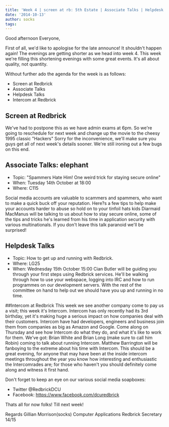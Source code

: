 ```yaml
---
title: 'Week 4 | screen at rb: 5th Estate | Associate Talks | Helpdesk Talk | Intercom at Redbrick'
date: '2014-10-13'
author: socks
tags:
---
```


Good afternoon Everyone,

First of all, we'd like to apologise for the late announce! It 
shouldn't happen again!
The evenings are getting shorter as we head into week 4.
This week we're filling this shortening evenings with some great 
events.
It's all about quality, not quantity.

Without further ado the agenda for the week is as follows:
 - Screen at Redbrick
 - Associate Talks
 - Helpdesk Talks
 - Intercom at Redbrick

## Screen at Redbrick
We've had to postpone this as we have admin exams at 6pm.
So we're going to reschedule for next week and change up the movie to 
the cheesy 1995 classic "Hackers"
Sorry for the inconvenience, we'll make sure you guys get all of next 
week's details sooner.
We're still ironing out a few bugs on this end.

## Associate Talks: elephant
 - Topic: "Spammers Hate Him! One weird trick for staying secure online"
 - When: Tuesday 14th October at 18:00
 - Where: C115

Social media accounts are valuable to scammers and spammers, who want 
to make a quick buck off your reputation. Here?s a few tips to help make 
your accounts harder to abuse so hold on to your tinfoil hats kids 
Diarmaid MacManus will be talking to us about how to stay secure online, 
some of the tips and tricks he's learned from his time in application 
security with various multinationals. If you don't leave this talk 
paranoid we'll be surprised!

## Helpdesk Talks
 - Topic: How to get up and running with Redbrick.
 - Where: LG25
 - When:  Wednesday 15th October 15:00
Cian Butler will be guiding you through your first steps using Redbrick 
services.
He'll be walking through how to use your webspace, logging into IRC and 
how to run programmes on our development servers. With the rest of the 
committee on hand to help out we should have you up and running in no 
time.

##Intercom at Redbrick
This week we see another company come to pay us a visit; this week
it's Intercom.
Intercom has only recently had its 3rd birthday, yet it's making huge a 
serious impact on how companies deal with their customers.
Intercom have had developers, engineers and business join them from 
companies as big as Amazon and Google.
Come along on Thursday and see how Intercom do what they do, and what 
it's like to work for them.
We've got:
Brian White and Brian Long (make sure to call him Robin) coming to
talk about running Intercom.
Matthew Barrington will be fanboying to the extreme about his time
with Intercom.
This should be a great evening, for anyone that may have been at the 
inside intercom meetings throughout the year you know how interesting 
and enthusiastic the Intercomrades are; for those who haven't you should 
definitely come along and witness it first hand.

Don't forget to keep an eye on our various social media soapboxes:
- Twitter @RedbrickDCU
- Facebook: https://www.facebook.com/dcuredbrick

Thats all for now folks!
Till next week!

Regards
Gillian Morrison(socks)
Computer Applications
Redbrick Secretary 14/15
